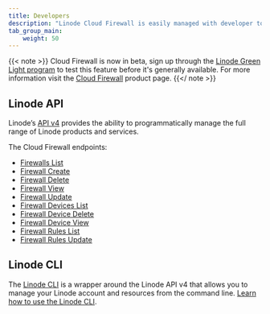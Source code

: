 ```yaml
---
title: Developers
description: "Linode Cloud Firewall is easily managed with developer tools like the Linode API and CLI."
tab_group_main:
    weight: 50
---
```


{{< note >}}
Cloud Firewall is now in beta, sign up through the [Linode Green Light program](https://www.linode.com/green-light/#sign-up-form) to test this feature before it's generally available. For more information visit the [Cloud Firewall](https://www.linode.com/products/firewall/) product page.
{{</ note >}}

## Linode API

Linode’s [API v4](/docs/api) provides the ability to programmatically manage the full range of Linode products and services.

The Cloud Firewall endpoints:

- [Firewalls List](/docs/api/networking/#firewalls-list)
- [Firewall Create](/docs/api/networking/#firewall-create)
- [Firewall Delete](/docs/api/networking/#firewall-delete)
- [Firewall View](/docs/api/networking/#firewall-view)
- [Firewall Update](/docs/api/networking/#firewall-update)
- [Firewall Devices List](/docs/api/networking/#firewall-devices-list)
- [Firewall Device Delete](/docs/api/networking/#firewall-device-delete)
- [Firewall Device View](/docs/api/neworking/#firewall-device-view)
- [Firewall Rules List](/docs/api/networking/#firewall-rules-list)
- [Firewall Rules Update](/docs/api/networking/#firewall-rules-update)

## Linode CLI

The [Linode CLI](https://github.com/linode/linode-cli) is a wrapper around the Linode API v4 that allows you to manage your Linode account and resources from the command line. [Learn how to use the Linode CLI](/docs/platform/api/linode-cli/).
